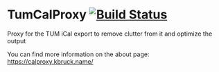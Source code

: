 TumCalProxy [![Build Status](https://travis-ci.org/kordianbruck/TumCalProxy.svg)](https://travis-ci.org/kordianbruck/TumCalProxy)
===========

Proxy for the TUM iCal export to remove clutter from it and optimize the output

You can find more information on the about page: https://calproxy.kbruck.name/
